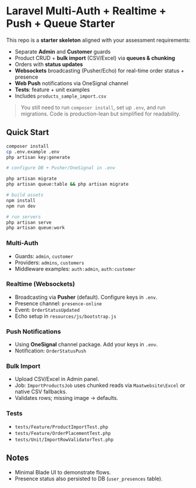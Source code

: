 # Laravel Multi-Auth + Realtime + Push + Queue Starter

This repo is a **starter skeleton** aligned with your assessment requirements:

- Separate **Admin** and **Customer** guards
- Product CRUD + **bulk import** (CSV/Excel) via **queues & chunking**
- Orders with **status updates**
- **Websockets** broadcasting (Pusher/Echo) for real-time order status + presence
- **Web Push** notifications via OneSignal channel
- **Tests**: feature + unit examples
- Includes `products_sample_import.csv`

> You still need to run `composer install`, set up `.env`, and run migrations. Code is production-lean but simplified for readability.

## Quick Start

```bash
composer install
cp .env.example .env
php artisan key:generate

# configure DB + Pusher/OneSignal in .env

php artisan migrate
php artisan queue:table && php artisan migrate

# build assets
npm install
npm run dev

# run servers
php artisan serve
php artisan queue:work
```

### Multi-Auth

- Guards: `admin`, `customer`
- Providers: `admins`, `customers`
- Middleware examples: `auth:admin`, `auth:customer`

### Realtime (Websockets)

- Broadcasting via **Pusher** (default). Configure keys in `.env`.
- Presence channel: `presence-online`
- Event: `OrderStatusUpdated`
- Echo setup in `resources/js/bootstrap.js`

### Push Notifications

- Using **OneSignal** channel package. Add your keys in `.env`.
- Notification: `OrderStatusPush`

### Bulk Import

- Upload CSV/Excel in Admin panel.
- Job: `ImportProductsJob` uses chunked reads via `Maatwebsite\Excel` or native CSV fallbacks.
- Validates rows; missing image -> defaults.

### Tests

- `tests/Feature/ProductImportTest.php`
- `tests/Feature/OrderPlacementTest.php`
- `tests/Unit/ImportRowValidatorTest.php`

## Notes

- Minimal Blade UI to demonstrate flows.
- Presence status also persisted to DB (`user_presences` table).
